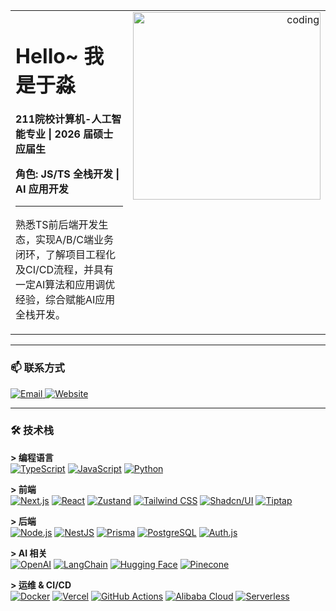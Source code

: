 <table>
  <tr>
    <td valign="top">
      <h1>Hello~ 我是于淼</h1>
      <p><strong>211院校计算机-人工智能专业 | 2026 届硕士应届生</strong></p>
      <p><strong>角色: JS/TS 全栈开发 | AI 应用开发</strong></p>
      <hr>
      <p>熟悉TS前后端开发生态，实现A/B/C端业务闭环，了解项目工程化及CI/CD流程，并具有一定AI算法和应用调优经验，综合赋能AI应用全栈开发。</p>
    </td>
    <td valign="top" align="right">
      <img src="https://media.giphy.com/media/WFZvB7VIXBgiz3oDXE/giphy.gif" width="300" alt="coding">
    </td>
  </tr>
</table>

---

### 📫 联系方式

<p align="left">
  <a href="mailto:boat2moon@proton.me" target="_blank">
    <img src="https://img.shields.io/badge/ProtonMail-8B89CC?style=for-the-badge&logo=protonmail&logoColor=white" alt="Email">
  </a>
  <a href="https://boat2moon.com" target="_blank">
    <img src="https://img.shields.io/badge/Website-4A90E2?style=for-the-badge&logo=About.me&logoColor=white" alt="Website">
  </a>
</p>

---

### 🛠️ 技术栈

<p align="left">
  <strong> &gt; 编程语言 </strong> <br>
  <a href="#"><img alt="TypeScript" src="https://img.shields.io/badge/TypeScript-3178C6.svg?style=for-the-badge&logo=TypeScript&logoColor=white"></a>
  <a href="#"><img alt="JavaScript" src="https://img.shields.io/badge/JavaScript-F7DF1E.svg?style=for-the-badge&logo=JavaScript&logoColor=black"></a>
  <a href="#"><img alt="Python" src="https://img.shields.io/badge/Python-3776AB.svg?style=for-the-badge&logo=Python&logoColor=white"></a>
</p>

<p align="left">
  <strong> &gt; 前端 </strong> <br>
  <a href="#"><img alt="Next.js" src="https://img.shields.io/badge/Next.js-000000.svg?style=for-the-badge&logo=Next.js&logoColor=white"></a>
  <a href="#"><img alt="React" src="https://img.shields.io/badge/React-61DAFB.svg?style=for-the-badge&logo=React&logoColor=black"></a>
  <a href="#"><img alt="Zustand" src="https://img.shields.io/badge/Zustand-000000.svg?style=for-the-badge&logo=zustand&logoColor=white"></a>
  <a href="#"><img alt="Tailwind CSS" src="https://img.shields.io/badge/Tailwind_CSS-06B6D4.svg?style=for-the-badge&logo=Tailwind-CSS&logoColor=white"></a>
  <a href="#"><img alt="Shadcn/UI" src="https://img.shields.io/badge/Shadcn/UI-000000.svg?style=for-the-badge&logo=shadcn-ui&logoColor=white"></a>
  <a href="#"><img alt="Tiptap" src="https://img.shields.io/badge/Tiptap-000000.svg?style=for-the-badge&logo=tiptap&logoColor=white"></a>
</p>

<p align="left">
  <strong> &gt; 后端 </strong> <br>
  <a href="#"><img alt="Node.js" src="https://img.shields.io/badge/Node.js-339933.svg?style=for-the-badge&logo=Node.js&logoColor=white"></a>
  <a href="#"><img alt="NestJS" src="https://img.shields.io/badge/NestJS-E0234E.svg?style=for-the-badge&logo=NestJS&logoColor=white"></a>
  <a href="#"><img alt="Prisma" src="https://img.shields.io/badge/Prisma-2D3748.svg?style=for-the-badge&logo=Prisma&logoColor=white"></a>
  <a href="#"><img alt="PostgreSQL" src="https://img.shields.io/badge/PostgreSQL-4169E1.svg?style=for-the-badge&logo=PostgreSQL&logoColor=white"></a>
  <a href="#"><img alt="Auth.js" src="https://img.shields.io/badge/Auth.js-24292E?style=for-the-badge&logo=nextauth.js&logoColor=white"></a>
</p>

<p align="left">
  <strong> &gt; AI 相关 </strong> <br>
  <a href="#"><img alt="OpenAI" src="https://img.shields.io/badge/OpenAI-412991.svg?style=for-the-badge&logo=openai&logoColor=white"></a>
  <a href="#"><img alt="LangChain" src="https://img.shields.io/badge/LangChain-000000.svg?style=for-the-badge&logo=LangChain&logoColor=white"></a>
  <a href="#"><img alt="Hugging Face" src="https://img.shields.io/badge/🤗%20Hugging_Face-FFD21E.svg?style=for-the-badge&logo=Hugging-Face&logoColor=black"></a>
  <a href="#"><img alt="Pinecone" src="https://img.shields.io/badge/Pinecone-000000.svg?style=for-the-badge&logo=Pinecone&logoColor=white"></a>
</p>

<p align="left">
  <strong> &gt; 运维 & CI/CD </strong> <br>
  <a href="#"><img alt="Docker" src="https://img.shields.io/badge/Docker-2496ED.svg?style=for-the-badge&logo=Docker&logoColor=white"></a>
  <a href="#"><img alt="Vercel" src="https://img.shields.io/badge/Vercel-000000.svg?style=for-the-badge&logo=Vercel&logoColor=white"></a>
  <a href="#"><img alt="GitHub Actions" src="https://img.shields.io/badge/GitHub_Actions-2088FF.svg?style=for-the-badge&logo=GitHub-Actions&logoColor=white"></a>
  <a href="#"><img alt="Alibaba Cloud" src="https://img.shields.io/badge/Alibaba_Cloud-FF6A00.svg?style=for-the-badge&logo=alibabacloud&logoColor=white"></a>
  <a href="#"><img alt="Serverless" src="https://img.shields.io/badge/Serverless-FD5750.svg?style=for-the-badge&logo=Serverless&logoColor=white"></a>
</p>
